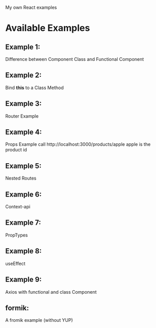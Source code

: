 My own React examples
# Available Examples #

## Example 1: ##
Difference between Component Class and Functional Component

## Example 2: ##

Bind **this** to a Class Method

## Example 3: ##

Router Example

## Example 4: ##

Props Example
call http://localhost:3000/products/apple 
apple is the product id

## Example 5: ##

Nested Routes

## Example 6: ##

Context-api

## Example 7: ##

PropTypes

## Example 8: ##

useEffect

## Example 9: ##

Axios with functional and class Component

## formik: ##

A fromik example (without YUP)